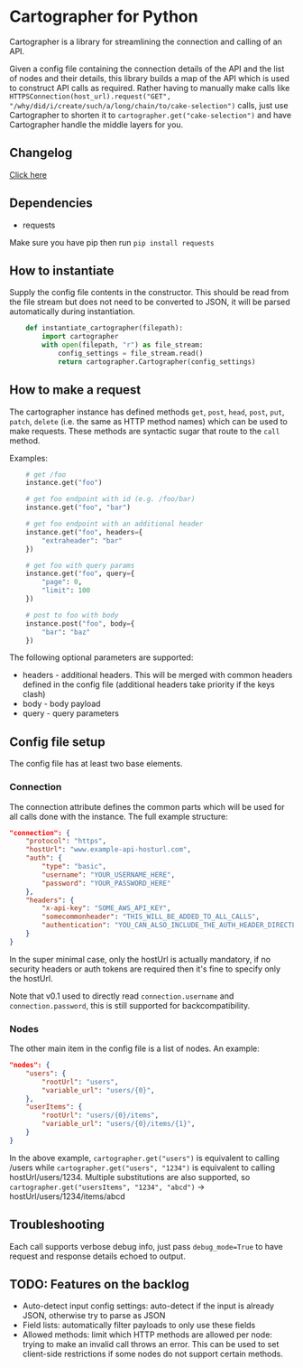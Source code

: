 # Cartographer for Python

Cartographer is a library for streamlining the connection and calling of an API.

Given a config file containing the connection details of the API and the list of nodes and their details, this library builds a map of the API which is used to construct API calls as required. Rather having to manually make calls like `HTTPSConnection(host_url).request("GET", "/why/did/i/create/such/a/long/chain/to/cake-selection")` calls, just use Cartographer to shorten it to `cartographer.get("cake-selection")` and have Cartographer handle the middle layers for you.

## Changelog

[Click here](./CHANGELOG.md)

## Dependencies

* requests

Make sure you have pip then run `pip install requests`

## How to instantiate

Supply the config file contents in the constructor. This should be read from the file stream but does not need to be converted to JSON, it will be parsed automatically during instantiation.

```python
    def instantiate_cartographer(filepath):
        import cartographer
        with open(filepath, "r") as file_stream:
            config_settings = file_stream.read()
            return cartographer.Cartographer(config_settings)
```

## How to make a request

The cartographer instance has defined methods `get`, `post`, `head`, `post`, `put`, `patch`, `delete` (i.e. the same as HTTP method names) which can be used to make requests. These methods are syntactic sugar that route to the `call` method.

Examples:

```python
    # get /foo
    instance.get("foo")

    # get foo endpoint with id (e.g. /foo/bar)
    instance.get("foo", "bar")

    # get foo endpoint with an additional header
    instance.get("foo", headers={
        "extraheader": "bar"
    })

    # get foo with query params
    instance.get("foo", query={
        "page": 0,
        "limit": 100
    })

    # post to foo with body
    instance.post("foo", body={
        "bar": "baz"
    })
```

The following optional parameters are supported:

* headers - additional headers. This will be merged with common headers defined in the config file (additional headers take priority if the keys clash)
* body - body payload
* query - query parameters

## Config file setup

The config file has at least two base elements.

### Connection

The connection attribute defines the common parts which will be used for all calls done with the instance. The full example structure:

```json
"connection": {
    "protocol": "https",
    "hostUrl": "www.example-api-hosturl.com",
    "auth": {
        "type": "basic",
        "username": "YOUR_USERNAME_HERE",
        "password": "YOUR_PASSWORD_HERE"
    },
    "headers": {
        "x-api-key": "SOME_AWS_API_KEY",
        "somecommonheader": "THIS_WILL_BE_ADDED_TO_ALL_CALLS",
        "authentication": "YOU_CAN_ALSO_INCLUDE_THE_AUTH_HEADER_DIRECTLY_INSTEAD_OF_SUPPLYING_A_USERNAME_AND_PASSWORD"
    }
}
```

In the super minimal case, only the hostUrl is actually mandatory, if no security headers or auth tokens are required then it's fine to specify only the hostUrl.

Note that v0.1 used to directly read `connection.username` and `connection.password`, this is still supported for backcompatibility.

### Nodes

The other main item in the config file is a list of nodes. An example:

```json
"nodes": {
    "users": {
        "rootUrl": "users",
        "variable_url": "users/{0}",
    },
    "userItems": {
        "rootUrl": "users/{0}/items",
        "variable_url": "users/{0}/items/{1}",
    }
}
```

In the above example, `cartographer.get("users")` is equivalent to calling /users while `cartographer.get("users", "1234")` is equivalent to calling hostUrl/users/1234. Multiple substitutions are also supported, so `cartographer.get("usersItems", "1234", "abcd")` -> hostUrl/users/1234/items/abcd

## Troubleshooting

Each call supports verbose debug info, just pass `debug_mode=True` to have request and response details echoed to output.

## TODO: Features on the backlog

* Auto-detect input config settings: auto-detect if the input is already JSON, otherwise try to parse as JSON
* Field lists: automatically filter payloads to only use these fields
* Allowed methods: limit which HTTP methods are allowed per node: trying to make an invalid call throws an error. This can be used to set client-side restrictions if some nodes do not support certain methods.
